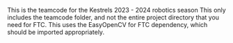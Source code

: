 This is the teamcode for the Kestrels 2023 - 2024 robotics season
This only includes the teamcode folder, and not the entire project directory that you need for FTC.
This uses the EasyOpenCV for FTC dependency, which should be imported appropriately.
